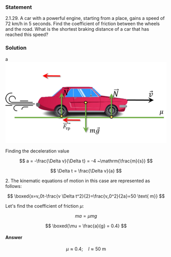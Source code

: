 ###  Statement

$2.1.29.$ A car with a powerful engine, starting from a place, gains a speed of $72\text{ km/h}$ in $5$ seconds. Find the coefficient of friction between the wheels and the road. What is the shortest braking distance of a car that has reached this speed?

### Solution

a ![ Forces acting on the car |1165x585, 59%](../../img/2.1.29/sol.jpg)

Finding the deceleration value

$$
a = -\frac{\Delta v}{\Delta t} = -4 ~\mathrm{\frac{m}{s}}
$$

$$
\Delta t = \frac{\Delta v}{a}
$$

2\. The kinematic equations of motion in this case are represented as follows:

$$
\boxed{x=v_0t-\frac{v \Delta t^2}{2}=\frac{v_0^2}{2a}=50 \text{ m}}
$$

Let's find the coefficient of friction $\mu$:

$$
ma = \mu mg
$$

$$
\boxed{\mu = \frac{a}{g} = 0.4}
$$

#### Answer

$$
\mu\approx 0.4;\quad l \approx 50 \text{ m}
$$